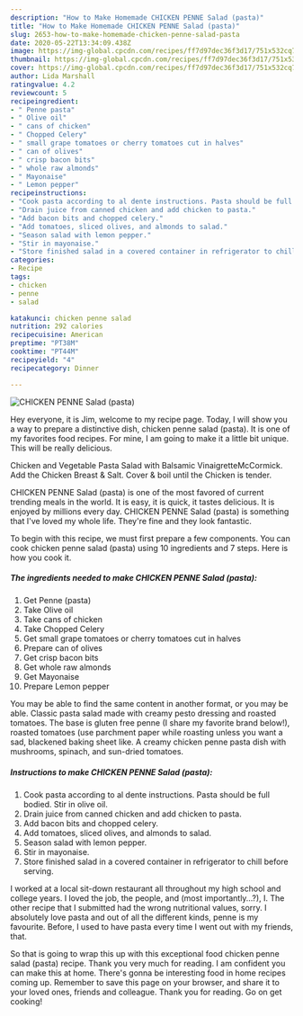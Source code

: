 ```yaml
---
description: "How to Make Homemade CHICKEN PENNE Salad (pasta)"
title: "How to Make Homemade CHICKEN PENNE Salad (pasta)"
slug: 2653-how-to-make-homemade-chicken-penne-salad-pasta
date: 2020-05-22T13:34:09.438Z
image: https://img-global.cpcdn.com/recipes/ff7d97dec36f3d17/751x532cq70/chicken-penne-salad-pasta-recipe-main-photo.jpg
thumbnail: https://img-global.cpcdn.com/recipes/ff7d97dec36f3d17/751x532cq70/chicken-penne-salad-pasta-recipe-main-photo.jpg
cover: https://img-global.cpcdn.com/recipes/ff7d97dec36f3d17/751x532cq70/chicken-penne-salad-pasta-recipe-main-photo.jpg
author: Lida Marshall
ratingvalue: 4.2
reviewcount: 5
recipeingredient:
- " Penne pasta"
- " Olive oil"
- " cans of chicken"
- " Chopped Celery"
- " small grape tomatoes or cherry tomatoes cut in halves"
- " can of olives"
- " crisp bacon bits"
- " whole raw almonds"
- " Mayonaise"
- " Lemon pepper"
recipeinstructions:
- "Cook pasta according to al dente instructions. Pasta should be full bodied. Stir in olive oil."
- "Drain juice from canned chicken and add chicken to pasta."
- "Add bacon bits and chopped celery."
- "Add tomatoes, sliced olives, and almonds to salad."
- "Season salad with lemon pepper."
- "Stir in mayonaise."
- "Store finished salad in a covered container in refrigerator to chill before serving."
categories:
- Recipe
tags:
- chicken
- penne
- salad

katakunci: chicken penne salad 
nutrition: 292 calories
recipecuisine: American
preptime: "PT38M"
cooktime: "PT44M"
recipeyield: "4"
recipecategory: Dinner

---
```



![CHICKEN PENNE Salad (pasta)](https://img-global.cpcdn.com/recipes/ff7d97dec36f3d17/751x532cq70/chicken-penne-salad-pasta-recipe-main-photo.jpg)

Hey everyone, it is Jim, welcome to my recipe page. Today, I will show you a way to prepare a distinctive dish, chicken penne salad (pasta). It is one of my favorites food recipes. For mine, I am going to make it a little bit unique. This will be really delicious.

Chicken and Vegetable Pasta Salad with Balsamic VinaigretteMcCormick. Add the Chicken Breast &amp; Salt. Cover &amp; boil until the Chicken is tender.

CHICKEN PENNE Salad (pasta) is one of the most favored of current trending meals in the world. It is easy, it is quick, it tastes delicious. It is enjoyed by millions every day. CHICKEN PENNE Salad (pasta) is something that I've loved my whole life. They're fine and they look fantastic.


To begin with this recipe, we must first prepare a few components. You can cook chicken penne salad (pasta) using 10 ingredients and 7 steps. Here is how you cook it.

<!--inarticleads1-->

##### The ingredients needed to make CHICKEN PENNE Salad (pasta):

1. Get  Penne (pasta)
1. Take  Olive oil
1. Take  cans of chicken
1. Take  Chopped Celery
1. Get  small grape tomatoes or cherry tomatoes cut in halves
1. Prepare  can of olives
1. Get  crisp bacon bits
1. Get  whole raw almonds
1. Get  Mayonaise
1. Prepare  Lemon pepper


You may be able to find the same content in another format, or you may be able. Classic pasta salad made with creamy pesto dressing and roasted tomatoes. The base is gluten free penne (I share my favorite brand below!), roasted tomatoes (use parchment paper while roasting unless you want a sad, blackened baking sheet like. A creamy chicken penne pasta dish with mushrooms, spinach, and sun-dried tomatoes. 

<!--inarticleads2-->

##### Instructions to make CHICKEN PENNE Salad (pasta):

1. Cook pasta according to al dente instructions. Pasta should be full bodied. Stir in olive oil.
1. Drain juice from canned chicken and add chicken to pasta.
1. Add bacon bits and chopped celery.
1. Add tomatoes, sliced olives, and almonds to salad.
1. Season salad with lemon pepper.
1. Stir in mayonaise.
1. Store finished salad in a covered container in refrigerator to chill before serving.


I worked at a local sit-down restaurant all throughout my high school and college years. I loved the job, the people, and (most importantly…?), I. The other recipe that I submitted had the wrong nutritional values, sorry. I absolutely love pasta and out of all the different kinds, penne is my favourite. Before, I used to have pasta every time I went out with my friends, that. 

So that is going to wrap this up with this exceptional food chicken penne salad (pasta) recipe. Thank you very much for reading. I am confident you can make this at home. There's gonna be interesting food in home recipes coming up. Remember to save this page on your browser, and share it to your loved ones, friends and colleague. Thank you for reading. Go on get cooking!

